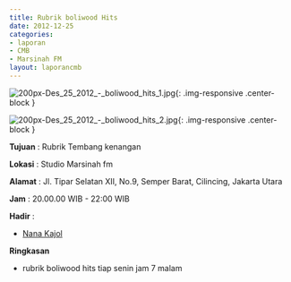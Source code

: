 ```yaml
---
title: Rubrik boliwood Hits
date: 2012-12-25
categories:
- laporan
- CMB
- Marsinah FM
layout: laporancmb
---
```


![200px-Des_25_2012_-_boliwood_hits_1.jpg](/uploads/200px-Des_25_2012_-_boliwood_hits_1.jpg){: .img-responsive .center-block }

![200px-Des_25_2012_-_boliwood_hits_2.jpg](/uploads/200px-Des_25_2012_-_boliwood_hits_2.jpg){: .img-responsive .center-block }


**Tujuan** : Rubrik Tembang kenangan 

**Lokasi** : Studio Marsinah fm 

**Alamat** : Jl. Tipar Selatan XII, No.9, Semper Barat, Cilincing, Jakarta Utara 

**Jam** : 20.00.00 WIB - 22:00 WIB 

**Hadir** :
* [Nana Kajol](http://wiki.ciptamedia.org/wiki/Nana_Kajol)

**Ringkasan**  
* rubrik boliwood hits tiap senin jam 7 malam
